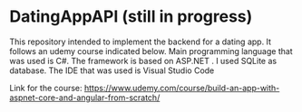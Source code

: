 # DatingAppAPI (still in progress)

This repository intended to implement the backend for a dating app. It follows an udemy course indicated below.
Main programming language that was used is C#. The framework is based on ASP.NET . I used SQLite as database. The IDE that was used is Visual Studio Code


Link for the course: 
https://www.udemy.com/course/build-an-app-with-aspnet-core-and-angular-from-scratch/
